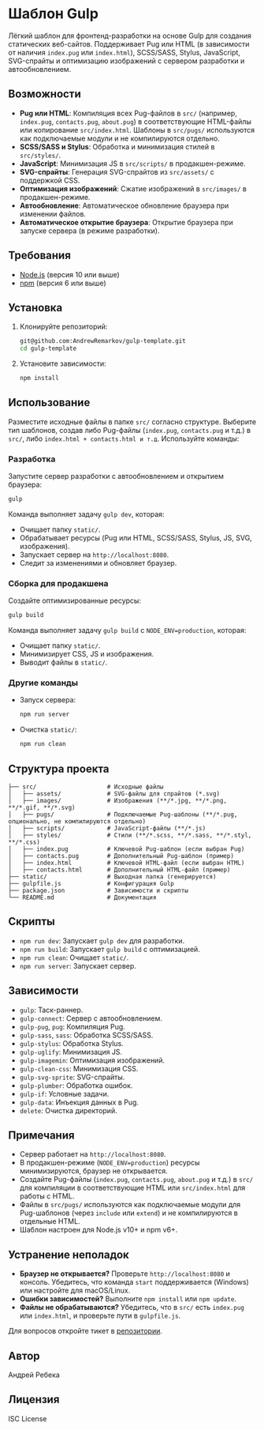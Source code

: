# Шаблон Gulp

Лёгкий шаблон для фронтенд-разработки на основе Gulp для создания статических веб-сайтов. Поддерживает Pug или HTML (в зависимости от наличия `index.pug` или `index.html`), SCSS/SASS, Stylus, JavaScript, SVG-спрайты и оптимизацию изображений с сервером разработки и автообновлением.

## Возможности

- **Pug или HTML**: Компиляция всех Pug-файлов в `src/` (например, `index.pug`, `contacts.pug`, `about.pug`) в соответствующие HTML-файлы или копирование `src/index.html`. Шаблоны в `src/pugs/` используются как подключаемые модули и не компилируются отдельно.
- **SCSS/SASS и Stylus**: Обработка и минимизация стилей в `src/styles/`.
- **JavaScript**: Минимизация JS в `src/scripts/` в продакшен-режиме.
- **SVG-спрайты**: Генерация SVG-спрайтов из `src/assets/` с поддержкой CSS.
- **Оптимизация изображений**: Сжатие изображений в `src/images/` в продакшен-режиме.
- **Автообновление**: Автоматическое обновление браузера при изменении файлов.
- **Автоматическое открытие браузера**: Открытие браузера при запуске сервера (в режиме разработки).

## Требования

- [Node.js](https://nodejs.org/) (версия 10 или выше)
- [npm](https://www.npmjs.com/) (версия 6 или выше)

## Установка

1. Клонируйте репозиторий:
   ```bash
   git@github.com:AndrewRemarkov/gulp-template.git
   cd gulp-template
   ```
2. Установите зависимости:
   ```bash
   npm install
   ```

## Использование

Разместите исходные файлы в папке `src/` согласно структуре. Выберите тип шаблонов, создав либо Pug-файлы (`index.pug`, `contacts.pug` и т.д.) в `src/`, либо `index.html + contacts.html и т.д`. Используйте команды:

### Разработка

Запустите сервер разработки с автообновлением и открытием браузера:

```bash
gulp
```

Команда выполняет задачу `gulp dev`, которая:

- Очищает папку `static/`.
- Обрабатывает ресурсы (Pug или HTML, SCSS/SASS, Stylus, JS, SVG, изображения).
- Запускает сервер на `http://localhost:8080`.
- Следит за изменениями и обновляет браузер.

### Сборка для продакшена

Создайте оптимизированные ресурсы:

```bash
gulp build
```

Команда выполняет задачу `gulp build` с `NODE_ENV=production`, которая:

- Очищает папку `static/`.
- Минимизирует CSS, JS и изображения.
- Выводит файлы в `static/`.

### Другие команды

- Запуск сервера:
  ```bash
  npm run server
  ```
- Очистка `static/`:
  ```bash
  npm run clean
  ```

## Структура проекта

```
├── src/                    # Исходные файлы
│   ├── assets/             # SVG-файлы для спрайтов (*.svg)
│   ├── images/             # Изображения (**/*.jpg, **/*.png, **/*.gif, **/*.svg)
│   ├── pugs/               # Подключаемые Pug-шаблоны (**/*.pug, опционально, не компилируются отдельно)
│   ├── scripts/            # JavaScript-файлы (**/*.js)
│   ├── styles/             # Стили (**/*.scss, **/*.sass, **/*.styl, **/*.css)
│   ├── index.pug           # Ключевой Pug-шаблон (если выбран Pug)
│   ├── contacts.pug        # Дополнительный Pug-шаблон (пример)
│   ├── index.html          # Ключевой HTML-файл (если выбран HTML)
│   ├── contacts.html       # Дополнительный HTML-файл (пример)
├── static/                 # Выходная папка (генерируется)
├── gulpfile.js             # Конфигурация Gulp
├── package.json            # Зависимости и скрипты
└── README.md               # Документация
```

## Скрипты

- `npm run dev`: Запускает `gulp dev` для разработки.
- `npm run build`: Запускает `gulp build` с оптимизацией.
- `npm run clean`: Очищает `static/`.
- `npm run server`: Запускает сервер.

## Зависимости

- `gulp`: Таск-раннер.
- `gulp-connect`: Сервер с автообновлением.
- `gulp-pug`, `pug`: Компиляция Pug.
- `gulp-sass`, `sass`: Обработка SCSS/SASS.
- `gulp-stylus`: Обработка Stylus.
- `gulp-uglify`: Минимизация JS.
- `gulp-imagemin`: Оптимизация изображений.
- `gulp-clean-css`: Минимизация CSS.
- `gulp-svg-sprite`: SVG-спрайты.
- `gulp-plumber`: Обработка ошибок.
- `gulp-if`: Условные задачи.
- `gulp-data`: Инъекция данных в Pug.
- `delete`: Очистка директорий.

## Примечания

- Сервер работает на `http://localhost:8080`.
- В продакшен-режиме (`NODE_ENV=production`) ресурсы минимизируются, браузер не открывается.
- Создайте Pug-файлы (`index.pug`, `contacts.pug`, `about.pug` и т.д.) в `src/` для компиляции в соответствующие HTML или `src/index.html` для работы с HTML.
- Файлы в `src/pugs/` используются как подключаемые модули для Pug-шаблонов (через `include` или `extend`) и не компилируются в отдельные HTML.
- Шаблон настроен для Node.js v10+ и npm v6+.

## Устранение неполадок

- **Браузер не открывается?** Проверьте `http://localhost:8080` и консоль. Убедитесь, что команда `start` поддерживается (Windows) или настройте для macOS/Linux.
- **Ошибки зависимостей?** Выполните `npm install` или `npm update`.
- **Файлы не обрабатываются?** Убедитесь, что в `src/` есть `index.pug` или `index.html`, и проверьте пути в `gulpfile.js`.

Для вопросов откройте тикет в [репозитории](git@github.com:AndrewRemarkov/QWERy.git).

## Автор

Андрей Ребека

## Лицензия

ISC License
